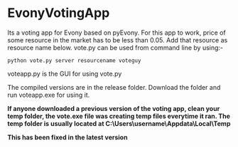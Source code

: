 # EvonyVotingApp

Its a voting app for Evony based on pyEvony. For this app to work, price of some resource in the market has to be less than 0.05. Add that resource as resource name below. vote.py can be used from command line by using:-

	python vote.py server resourcename voteguy
	
voteapp.py is the GUI for using vote.py

The compiled versions are in the release folder. Download the folder and run voteapp.exe for using it.

**If anyone downloaded a previous version of the voting app, clean your temp folder, the vote.exe file was creating temp files everytime it ran. The temp folder is usually located at C:\Users\username\Appdata\Local\Temp**

**This has been fixed in the latest version**
